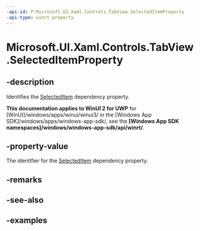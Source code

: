 ```yaml
---
-api-id: P:Microsoft.UI.Xaml.Controls.TabView.SelectedItemProperty
-api-type: winrt property
---
```


# Microsoft.UI.Xaml.Controls.TabView.SelectedItemProperty

<!--
public static Windows.UI.Xaml.DependencyProperty SelectedItemProperty { get; }
-->

## -description

Identifies the [SelectedItem](tabview_selecteditem.md) dependency property.

**This documentation applies to WinUI 2 for UWP** for [WinUI]/windows/apps/winui/winui3/ in the [Windows App SDK]/windows/apps/windows-app-sdk/, see the **[Windows App SDK namespaces]/windows/windows-app-sdk/api/winrt/**.

## -property-value

The identifier for the [SelectedItem](tabview_selecteditem.md) dependency property.

## -remarks

## -see-also

## -examples

